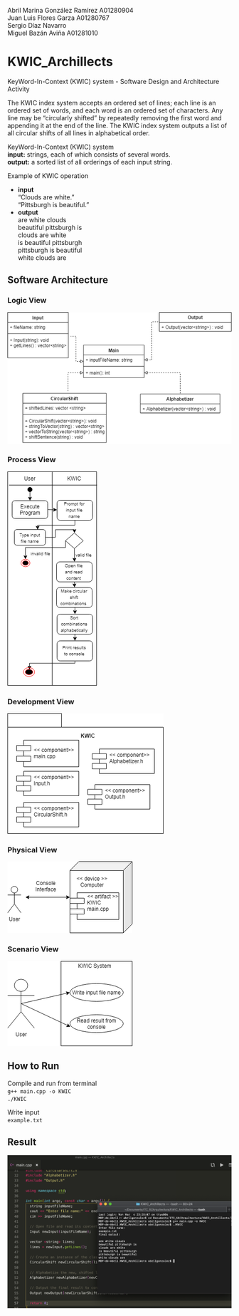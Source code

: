 
Abril Marina González Ramírez A01280904\
Juan Luis Flores Garza A01280767\
Sergio Díaz Navarro\
Miguel Bazán Aviña A01281010

# KWIC_Archillects
KeyWord-In-Context (KWIC) system - Software Design and Architecture Activity

The KWIC index system accepts an ordered set of lines; each line is an ordered set of words, and each word is an ordered
set of characters. Any line may be “circularly shifted” by repeatedly removing the first word and appending it at the end
of the line. The KWIC index system outputs a list of all circular shifts of all lines in alphabetical order.

KeyWord-In-Context (KWIC) system\
	**input:** strings, each of which consists of several words.\
	**output:** a sorted list of all orderings of each input string.

Example of KWIC operation
- **input**\
		“Clouds are white.”\
		“Pittsburgh is beautiful.”
- **output**\
		are white clouds\
		beautiful pittsburgh is\
		clouds are white\
		is beautiful pittsburgh\
		pittsburgh is beautiful\
		white clouds are


## Software Architecture

### Logic View
![](ClassDiagram.png)

### Process View
![](ProcessView.png)

### Development View
![](DevelopmentView.png)

### Physical View
![](PhysicalView.png)

### Scenario View
![](ScenarioView.png)

## How to Run
Compile and run from terminal\
	`g++ main.cpp -o KWIC`\
	`./KWIC`

Write input\
	`example.txt`

## Result
![](image.png)



